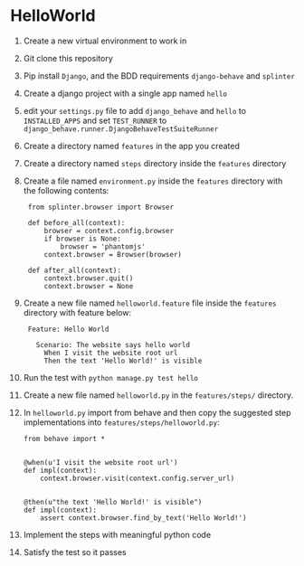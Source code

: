 # HelloWorld

1. Create a new virtual environment to work in
2. Git clone this repository
3. Pip install `Django`, and the BDD requirements `django-behave` and `splinter`
4. Create a django project with a single app named `hello`
5. edit your `settings.py` file to add `django_behave` and `hello` to `INSTALLED_APPS` and set `TEST_RUNNER` to `django_behave.runner.DjangoBehaveTestSuiteRunner`
6. Create a directory named `features` in the app you created
7. Create a directory named `steps` directory inside the `features` directory
8. Create a file named `environment.py` inside the `features` directory with the following contents:
            
        from splinter.browser import Browser

        def before_all(context):
            browser = context.config.browser
            if browser is None:
                browser = 'phantomjs'
            context.browser = Browser(browser)

        def after_all(context):
            context.browser.quit()
            context.browser = None

9. Create a new file named `helloworld.feature` file inside the `features` directory with feature below:

        Feature: Hello World

          Scenario: The website says hello world
            When I visit the website root url
            Then the text 'Hello World!' is visible


10. Run the test with `python manage.py test hello`
11. Create a new file named `helloworld.py` in the `features/steps/` directory.
12. In `helloworld.py` import from behave and then copy the suggested step implementations into `features/steps/helloworld.py`:

        from behave import *


        @when(u'I visit the website root url')
        def impl(context):
            context.browser.visit(context.config.server_url)


        @then(u"the text 'Hello World!' is visible")
        def impl(context):
            assert context.browser.find_by_text('Hello World!')


12. Implement the steps with meaningful python code
13. Satisfy the test so it passes
